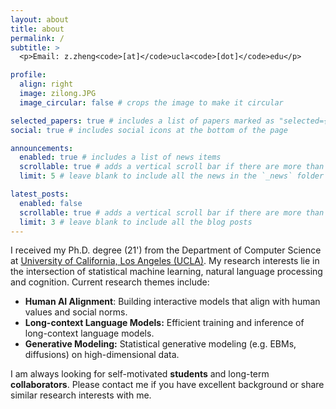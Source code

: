 ```yaml
---
layout: about
title: about
permalink: /
subtitle: >
  <p>Email: z.zheng<code>[at]</code>ucla<code>[dot]</code>edu</p>

profile:
  align: right
  image: zilong.JPG
  image_circular: false # crops the image to make it circular

selected_papers: true # includes a list of papers marked as "selected={true}"
social: true # includes social icons at the bottom of the page

announcements:
  enabled: true # includes a list of news items
  scrollable: true # adds a vertical scroll bar if there are more than 3 news items
  limit: 5 # leave blank to include all the news in the `_news` folder

latest_posts:
  enabled: false
  scrollable: true # adds a vertical scroll bar if there are more than 3 new posts items
  limit: 3 # leave blank to include all the blog posts
---
```


I received my Ph.D. degree (21') from the Department of Computer Science at [University of California, Los Angeles (UCLA)](https://www.cs.ucla.edu/). My research interests lie in the intersection of statistical machine learning, natural language processing and cognition. Current research themes include:
<!-- - **General Multimodal Perception:** General multimodal understanding, parsing and explainable modeling. -->
- **Human AI Alignment**: Building interactive models that align with human values and social norms.
- **Long-context Language Models:** Efficient training and inference of long-context language models.
- **Generative Modeling:** Statistical generative modeling (e.g. EBMs, diffusions) on high-dimensional data.

I am always looking for self-motivated **students** and long-term **collaborators**. Please contact me if you have excellent background or share similar research interests with me.
